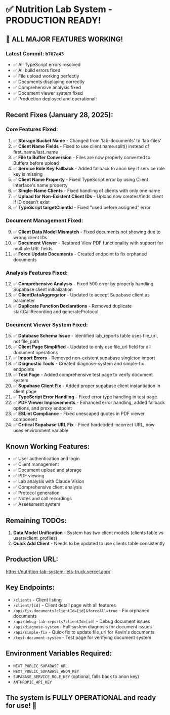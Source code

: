 # ✅ Nutrition Lab System - PRODUCTION READY!

## 🎉 ALL MAJOR FEATURES WORKING!

### Latest Commit: `b707a43`
- ✅ All TypeScript errors resolved
- ✅ All build errors fixed
- ✅ File upload working perfectly
- ✅ Documents displaying correctly
- ✅ Comprehensive analysis fixed
- ✅ Document viewer system fixed
- ✅ Production deployed and operational!

## Recent Fixes (January 28, 2025):

### Core Features Fixed:
1. ✅ **Storage Bucket Name** - Changed from 'lab-documents' to 'lab-files'
2. ✅ **Client Name Fields** - Fixed to use client.name.split() instead of first_name/last_name
3. ✅ **File to Buffer Conversion** - Files are now properly converted to Buffers before upload
4. ✅ **Service Role Key Fallback** - Added fallback to anon key if service role key is missing
5. ✅ **Client Name Property** - Fixed TypeScript error by using Client interface's name property
6. ✅ **Single-Name Clients** - Fixed handling of clients with only one name
7. ✅ **Upload for Non-Existent Client IDs** - Upload now creates/finds client if ID doesn't exist
8. ✅ **TypeScript targetClientId** - Fixed "used before assigned" error

### Document Management Fixed:
9. ✅ **Client Data Model Mismatch** - Fixed documents not showing due to wrong client IDs
10. ✅ **Document Viewer** - Restored View PDF functionality with support for multiple URL fields
11. ✅ **Force Update Documents** - Created endpoint to fix orphaned documents

### Analysis Features Fixed:
12. ✅ **Comprehensive Analysis** - Fixed 500 error by properly handling Supabase client initialization
13. ✅ **ClientDataAggregator** - Updated to accept Supabase client as parameter
14. ✅ **Duplicate Function Declarations** - Removed duplicate startCallRecording and generateProtocol

### Document Viewer System Fixed:
15. ✅ **Database Schema Issue** - Identified lab_reports table uses file_url, not file_path
16. ✅ **Client Page Simplified** - Updated to only use file_url field for all document operations
17. ✅ **Import Errors** - Removed non-existent supabase singleton import
18. ✅ **Diagnostic Tools** - Created diagnose-system and simple-fix endpoints
19. ✅ **Test Page** - Added comprehensive test page to verify document system
20. ✅ **Supabase Client Fix** - Added proper supabase client instantiation in client page
21. ✅ **TypeScript Error Handling** - Fixed error type handling in test page
22. ✅ **PDF Viewer Improvements** - Enhanced error handling, added fallback options, and proxy endpoint
23. ✅ **ESLint Compliance** - Fixed unescaped quotes in PDF viewer component
24. ✅ **Critical Supabase URL Fix** - Fixed hardcoded incorrect URL, now uses environment variable

## Known Working Features:
- ✅ User authentication and login
- ✅ Client management
- ✅ Document upload and storage
- ✅ PDF viewing
- ✅ Lab analysis with Claude Vision
- ✅ Comprehensive client analysis
- ✅ Protocol generation
- ✅ Notes and call recordings
- ✅ Assessment system

## Remaining TODOs:
1. **Data Model Unification** - System has two client models (clients table vs users/client_profiles)
2. **Quick Add Client** - Needs to be updated to use clients table consistently

## Production URL:
https://nutrition-lab-system-lets-truck.vercel.app/

## Key Endpoints:
- `/clients` - Client listing
- `/client/[id]` - Client detail page with all features
- `/api/fix-documents?clientId=[id]&forceAll=true` - Fix orphaned documents
- `/api/debug-lab-reports?clientId=[id]` - Debug document issues
- `/api/diagnose-system` - Full system diagnosis for document issues
- `/api/simple-fix` - Quick fix to update file_url for Kevin's documents
- `/test-document-system` - Test page for verifying document system

## Environment Variables Required:
- `NEXT_PUBLIC_SUPABASE_URL`
- `NEXT_PUBLIC_SUPABASE_ANON_KEY`
- `SUPABASE_SERVICE_ROLE_KEY` (optional, falls back to anon key)
- `ANTHROPIC_API_KEY`

## The system is FULLY OPERATIONAL and ready for use! 🚀
